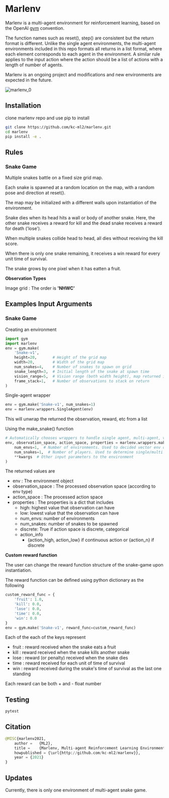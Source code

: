 # Marlenv

Marlenv is a multi-agent environment for reinforcement learning, based on the OpenAI [gym](https://github.com/openai/gym) convention. 

The function names such as reset(), step() are consistent but the return format is different. Unlike the single agent environments, the multi-agent environments included in this repo formats all returns in a list format, where each element corresponds to each agent in the environment. A similar rule applies to the input action where the action should be a list of actions with a length of number of agents. 

Marlenv is an ongoing project and modifications and new environments are expected in the future. 

![marlenv_0](https://user-images.githubusercontent.com/5464491/116667372-10367800-a9d7-11eb-8098-4bfbd93e9970.gif)


## Installation

clone marlenv repo and use pip to install

```bash
git clone https://github.com/kc-ml2/marlenv.git
cd marlenv
pip install -e .
```

## Rules


### Snake Game

Multiple snakes battle on a fixed size grid map.

Each snake is spawned at a random location on the map, with a random pose and direction at reset().

The map may be initialized with a different walls upon instantiation of the environment.

Snake dies when its head hits a wall or body of another snake. Here, the other snake receives a reward for kill and the dead snake receives a reward for death ('lose').

When multiple snakes collide head to head, all dies without receiving the kill score. 

When there is only one snake remaining, it receives a win reward for every unit time of survival.

The snake grows by one pixel when it has eatten a fruit. 

**Observation Types**

Image grid : The order is  **'NHWC'**

## Examples Input Arguments

### Snake Game

Creating an environment

```python
import gym
import marlenv
env = gym.make(
    'Snake-v1',
    height=20,       # Height of the grid map
    width=20,        # Width of the grid map
    num_snakes=4,    # Number of snakes to spawn on grid
    snake_length=3,  # Initial length of the snake at spawn time
    vision_range=5,  # Vision range (both width height), map returned if None
    frame_stack=1,   # Number of observations to stack on return
)
```

Single-agent wrapper

```python
env = gym.make('Snake-v1', num_snakes=1)
env = marlenv.wrappers.SingleAgent(env)
```

This will unwrap the returned the observation, reward, etc from a list

Using the make_snake() function

```python
# Automatically chooses wrappers to handle single agent, multi-agent, vector_env, etc.
env, observation_space, action_space, properties = marlenv.wrappers.make_snake(
    num_envs=1,  # Number of environments. Used to decided vector env or not
    num_snakes=1,  # Number of players. Used to determine single/multi agent
    **kwargs  # Other input parameters to the environment
)
```

The returned values are

- env : The environment object
- observation_space : The processed observation space (according to env type)
- action_space : The processed action space
- properties : The properties is a dict that includes
    - high: highest value that observation can have
    - low: lowest value that the observation can have
    - num_envs: number of environments
    - num_snakes: number of snakes to be spawned
    - discrete: True if action space is discrete, categorical
    - action_info
        - {action_high, action_low} if continuous action or {action_n} if discrete

**Custom reward function**

The user can change the reward function structure of the snake-game upon instantiation. 

The reward function can be defined using python dictionary as the following

```python
custom_reward_func = {
    'fruit': 1.0,
    'kill': 0.0,
    'lose': 0.0,
    'time': 0.0,
    'win': 0.0
}
env = gym.make('Snake-v1', reward_func=custom_reward_func)
```

Each of the each of the keys represent

- fruit : reward received when the snake eats a fruit
- kill : reward received when the snake kills another snake
- lose : reward (or penalty) received when the snake dies
- time : reward received for each unit of time of survival
- win : reward received during the snake's time of survival as the last one standing

Each reward can be both + and - float number

## Testing

```python
pytest
```

## Citation

```python
@MISC{marlenv2021,
    author =   {ML2},
    title =    {Marlenv, Multi-agent Reinforcement Learning Environment},
    howpublished = {\url{http://github.com/kc-ml2/marlenv}},
    year = {2021}
}
```

## Updates

Currently, there is only one environment of multi-agent snake game.
